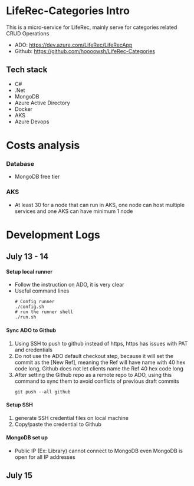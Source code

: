 # LifeRec-Categories Intro
This is a micro-service for LifeRec, mainly serve for categories related CRUD Operations
- ADO: https://dev.azure.com/LifeRec/LifeRecApp
- Github: https://github.com/hoooowsh/LifeRec-Categories

## Tech stack
- C#
- .Net
- MongoDB
- Azure Active Directory
- Docker
- AKS
- Azure Devops

# Costs analysis
### Database
- MongoDB free tier
### AKS
- At least 30 for a node that can run in AKS, one node can host multiple services and one AKS can have minimum 1 node

# Development Logs
## July 13 - 14 
#### Setup local runner
- Follow the instruction on ADO, it is very clear
- Useful command lines
    ```
    # Config runner
    ./config.sh
    # run the runner shell
    ./run.sh
    ```

#### Sync ADO to Github
1. Using SSH to push to github instead of https, https has issues with PAT and credentials
2. Do not use the ADO default checkout step, because it will set the commit as the [New Ref], meaning the Ref will have name with 40 hex code long, Github does not let clients name the Ref 40 hex code long
3. After setting the Github repo as a remote repo to ADO, using this command to sync them to avoid conflicts of previous draft commits
    ```
    git push --all github      
    ```                        

#### Setup SSH 
1. generate SSH credential files on local machine
2. Copy/paste the credential to Github

#### MongoDB set up
- Public IP (Ex: Library) cannot connect to MongoDB even MongoDB is open for all IP addresses

## July 15